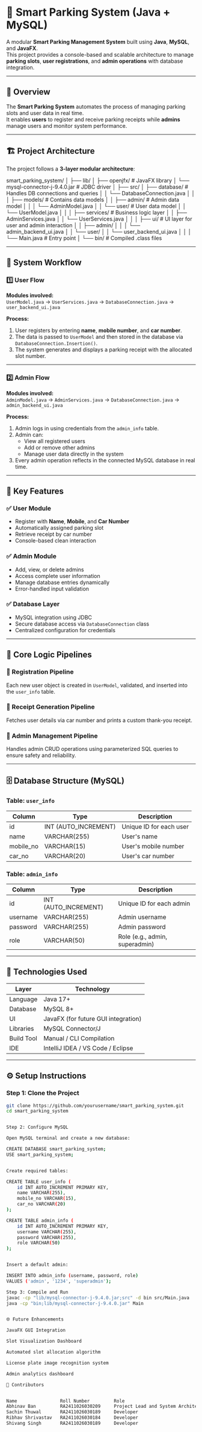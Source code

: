 # 🚗 Smart Parking System (Java + MySQL)

A modular **Smart Parking Management System** built using **Java**, **MySQL**, and **JavaFX**.  
This project provides a console-based and scalable architecture to manage **parking slots**, **user registrations**, and **admin operations** with database integration.

---

## 📘 Overview

The **Smart Parking System** automates the process of managing parking slots and user data in real time.  
It enables **users** to register and receive parking receipts while **admins** manage users and monitor system performance.

---

## 🏗️ Project Architecture

The project follows a **3-layer modular architecture**:

smart_parking_system/
│
├── lib/
│ ├── openjfx/ # JavaFX library
│ └── mysql-connector-j-9.4.0.jar # JDBC driver
│
├── src/
│ ├── database/ # Handles DB connections and queries
│ │ └── DatabaseConnection.java
│ │
│ ├── models/ # Contains data models
│ │ ├── admin/ # Admin data model
│ │ │ └── AdminModel.java
│ │ └── user/ # User data model
│ │ └── UserModel.java
│ │
│ ├── services/ # Business logic layer
│ │ ├── AdminServices.java
│ │ └── UserServices.java
│ │
│ ├── ui/ # UI layer for user and admin interaction
│ │ ├── admin/
│ │ │ └── admin_backend_ui.java
│ │ └── user/
│ │ └── user_backend_ui.java
│ │
│ └── Main.java # Entry point
│
└── bin/ # Compiled .class files


---

## 🔧 System Workflow

### 1️⃣ User Flow

**Modules involved:**  
`UserModel.java` → `UserServices.java` → `DatabaseConnection.java` → `user_backend_ui.java`

**Process:**
1. User registers by entering **name**, **mobile number**, and **car number**.  
2. The data is passed to `UserModel` and then stored in the database via `DatabaseConnection.Insertion()`.  
3. The system generates and displays a parking receipt with the allocated slot number.

---

### 2️⃣ Admin Flow

**Modules involved:**  
`AdminModel.java` → `AdminServices.java` → `DatabaseConnection.java` → `admin_backend_ui.java`

**Process:**
1. Admin logs in using credentials from the `admin_info` table.  
2. Admin can:
   - View all registered users
   - Add or remove other admins
   - Manage user data directly in the system  
3. Every admin operation reflects in the connected MySQL database in real time.

---

## 🧩 Key Features

### ✅ User Module
- Register with **Name**, **Mobile**, and **Car Number**
- Automatically assigned parking slot
- Retrieve receipt by car number
- Console-based clean interaction

### ✅ Admin Module
- Add, view, or delete admins
- Access complete user information
- Manage database entries dynamically
- Error-handled input validation

### ✅ Database Layer
- MySQL integration using JDBC
- Secure database access via `DatabaseConnection` class
- Centralized configuration for credentials

---

## 🧠 Core Logic Pipelines

### 🔹 Registration Pipeline

Each new user object is created in `UserModel`, validated, and inserted into the `user_info` table.

### 🔹 Receipt Generation Pipeline


Fetches user details via car number and prints a custom thank-you receipt.

### 🔹 Admin Management Pipeline


Handles admin CRUD operations using parameterized SQL queries to ensure safety and reliability.

---

## 🗄️ Database Structure (MySQL)

### Table: `user_info`
| Column        | Type         | Description                     |
|---------------|--------------|----------------------------     |
| id            | INT (AUTO_INCREMENT) | Unique ID for each user |
| name          | VARCHAR(255) | User's name                     |
| mobile_no     | VARCHAR(15)  | User's mobile number            |
| car_no        | VARCHAR(20)  | User's car number               |

### Table: `admin_info`
| Column       | Type         | Description                       |
|---------------|--------------|----------------------------      |
| id            | INT (AUTO_INCREMENT) | Unique ID for each admin |
| username      | VARCHAR(255) | Admin username                   |
| password      | VARCHAR(255) | Admin password                   |
| role          | VARCHAR(50)  | Role (e.g., admin, superadmin)   |

---

## 🧰 Technologies Used

| Layer     | Technology                          |
|-------    |-------------                        |
| Language  | Java 17+                            |
| Database  | MySQL 8+                            |
| UI        | JavaFX (for future GUI integration) |
| Libraries | MySQL Connector/J                   |
| Build Tool| Manual / CLI Compilation            |
| IDE       | IntelliJ IDEA / VS Code / Eclipse   |

---

## ⚙️ Setup Instructions

### Step 1: Clone the Project
```bash
git clone https://github.com/yourusername/smart_parking_system.git
cd smart_parking_system


Step 2: Configure MySQL

Open MySQL terminal and create a new database:

CREATE DATABASE smart_parking_system;
USE smart_parking_system;


Create required tables:

CREATE TABLE user_info (
    id INT AUTO_INCREMENT PRIMARY KEY,
    name VARCHAR(255),
    mobile_no VARCHAR(15),
    car_no VARCHAR(20)
);

CREATE TABLE admin_info (
    id INT AUTO_INCREMENT PRIMARY KEY,
    username VARCHAR(255),
    password VARCHAR(255),
    role VARCHAR(50)
);


Insert a default admin:

INSERT INTO admin_info (username, password, role)
VALUES ('admin', '1234', 'superadmin');

Step 3: Compile and Run
javac -cp "lib/mysql-connector-j-9.4.0.jar;src" -d bin src/Main.java
java -cp "bin;lib/mysql-connector-j-9.4.0.jar" Main


🌐 Future Enhancements

JavaFX GUI Integration

Slot Visualization Dashboard

Automated slot allocation algorithm

License plate image recognition system

Admin analytics dashboard

👥 Contributors


Name	            Roll Number	        Role
Abhinav Ban	        RA2411026030209	    Project Lead and System Architect
Sachin Thuwal	    RA2411026030189	    Developer
Ribhav Shrivastav	RA2411026030184	    Developer
Shivang Singh	    RA2411026030189	    Developer
